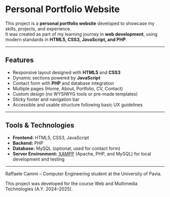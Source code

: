 # Personal Portfolio Website

This project is a **personal portfolio website** developed to showcase my skills, projects, and experience.  
It was created as part of my learning journey in **web development**, using modern standards in **HTML5, CSS3, JavaScript, and PHP**.

---

##  Features
- Responsive layout designed with **HTML5** and **CSS3**
- Dynamic sections powered by **JavaScript**
- Contact form with **PHP** and database integration
- Multiple pages (Home, About, Portfolio, CV, Contact)
- Custom design (no WYSIWYG tools or pre-made templates)
- Sticky footer and navigation bar
- Accessible and usable structure following basic UX guidelines

---

##  Tools & Technologies
- **Frontend:** HTML5, CSS3, JavaScript  
- **Backend:** PHP  
- **Database:** MySQL (optional, used for contact form)  
- **Server Environment:** [XAMPP](https://www.apachefriends.org/) (Apache, PHP, and MySQL) for local development and testing  

---

Raffaele Cammi – Computer Engineering student at the University of Pavia.

This project was developed for the course Web and Multimedia Technologies (A.Y. 2024–2025).

